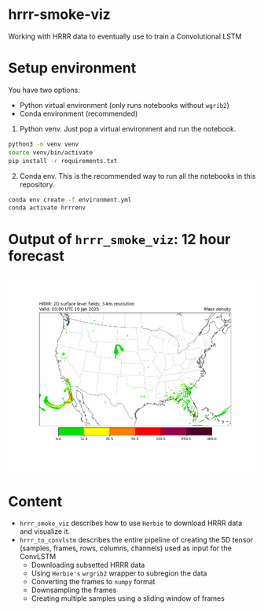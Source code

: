 # hrrr-smoke-viz
Working with HRRR data to eventually use to train a Convolutional LSTM

# Setup environment 
You have two options:
- Python virtual environment (only runs notebooks without `wgrib2`)
- Conda environment (recommended)

1. Python venv. Just pop a virtual environment and run the notebook.

```bash
python3 -m venv venv
source venv/bin/activate
pip install -r requirements.txt
```

2. Conda env. This is the recommended way to run all the notebooks in this repository.

```bash
conda env create -f environment.yml
conda activate hrrrenv
```
# Output of `hrrr_smoke_viz`: 12 hour forecast
![](images/full_forecast.gif)

# Content
- `hrrr_smoke_viz` describes how to use `Herbie` to download HRRR data and visualize it.
- `hrrr_to_convlstm` describes the entire pipeline of creating the 5D tensor (samples, frames, rows, columns, channels) used as input for the ConvLSTM 
    - Downloading subsetted HRRR data
    - Using `Herbie's` `wrgrib2` wrapper to subregion the data
    - Converting the frames to `numpy` format
    - Downsampling the frames 
    - Creating multiple samples using a sliding window of frames
